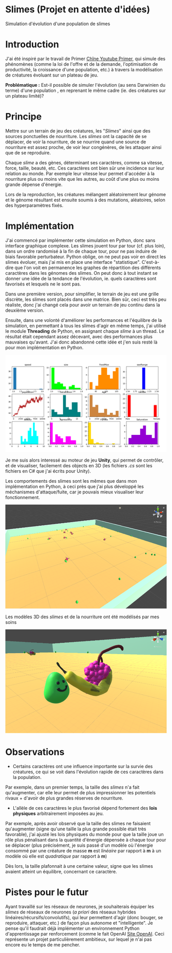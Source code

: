 # Slimes (Projet en attente d'idées)
Simulation d'évolution d'une population de slimes

# Introduction
J'ai été inspiré par le travail de Primer [Chîne Youtube Primer](https://www.youtube.com/channel/UCKzJFdi57J53Vr_BkTfN3uQ), qui simule des phénomènes (comme la loi de l'offre et de la demande, l'optimisation de productivité, la croissance d'une population, etc.) à travers la modélisation de créatures évoluant sur un plateau de jeu.

**Problématique :** Est-il possible de simuler l'évolution (au sens Darwinien du terme) d'une population , en reprenant le même cadre (ie. des créatures sur un plateau limité)?

# Principe 
Mettre sur un terrain de jeu des créatures, les "*Slimes*" ainsi que des sources ponctuelles de nourriture. Les *slimes* ont la capacité de se déplacer, de voir la nourriture, de se nourrire quand une source de nourriture est assez proche, de voir leur congénères, de les attaquer ainsi que de se reproduire.

Chaque *slime* a des gènes, déterminant ses caractères, comme sa vitesse, force, taille, beauté, etc. Ces caractères ont bien sûr une incidence sur leur relation au monde. Par exemple leur vitesse leur permet d'accéder à la nourriture plus ou moins vite que les autres, au coût d'une plus ou moins grande dépense d'énergie.

Lors de la reproduction, les créatures mélangent aléatoirement leur génome et le génome résultant est ensuite soumis à des mutations, aléatoires, selon des hyperparamètres fixés.

# Implémentation
J'ai commencé par implémenter cette simulation en Python, donc sans interface graphique complexe. Les slimes jouent tour par tour (cf. plus loin), dans un ordre randomisé à la fin de chaque tour, pour ne pas induire de biais favorable perturbateur. Python oblige, on ne peut pas voir en direct les slimes évoluer, mais j'ai mis en place une interface "statistique". C'est-à-dire que l'on voit en permanence les graphes de répartition des différents caractères dans les génomes des slimes. On peut donc à tout instant se donner une idée de la tendance de l'évolution, ie. quels caractères sont favorisés et lesquels ne le sont pas.

Dans une première version, pour simplifier, le terrain de jeu est une grille discrète, les slimes sont placés dans une matrice. Bien sûr, ceci est très peu réaliste, donc j'ai changé cela pour avoir un terrain de jeu continu dans la deuxième version.

Ensuite, dans une volonté d'améliorer les performances et l'équilibre de la simulation, en permettant à tous les slimes d'agir en même temps, j'ai utilisé le module **Threading** de Python, en assignant chaque *slime* à un thread. Le résultat était cependant assez décevant, avec des performances plus mauvaises qu'avant. J'ai donc abandonné cette idée et j'en suis resté là pour mon implémentation en Python.

![Interface statistique](stat.png)

Je me suis alors interessé au moteur de jeu **Unity**, qui permet de contrôler, et de visualiser, facilement des objects en 3D (les fichiers *.cs* sont les fichiers en C# que j'ai écrits pour Unity).

Les comportements des slimes sont les mêmes que dans mon implémentation en Python, à ceci près que j'ai plus développé les méchanismes d'attaque/fuite, car je pouvais mieux visualiser leur fonctionnement.

![interface Unity](unity1.png)

Les modèles 3D des *slimes* et de la nourriture ont été modélisés par mes soins

![Modèles 3D](unity2.png)


# Observations
- Certains caractères ont une influence importante sur la survie des créatures, ce qui se voit dans l'évolution rapide de ces  caractères dans la population.

Par exemple, dans un premier temps, la taille des *slimes* n'a fait qu'augmenter, car elle leur permet de plus impressionner les potentiels rivaux + d'avoir de plus grandes réserves de nourriture.

- L'allèle de ces caractères le plus favorisé dépend fortement des **lois physiques** arbitrairement imposées au jeu.

Par exemple, après avoir observé que la taille des slimes ne faisaient qu'augmenter (signe qu'une taille la plus grande possible était très favorable), j'ai ajusté les lois physiques du monde pour que la taille joue un rôle plus pénalisant dans la quantité d'énergie dépensée à chaque tour pour se déplacer (plus précisément, je suis passé d'un modèle où l'énergie consommé par une créature de masse **m** est *linéaire* par rapport à **m** à un modèle où elle est *quadratique* par rapport à **m**)

Dès lors, la taille plafonnait à une certaine valeur, signe que les slimes avaient atteint un équilibre, concernant ce caractère.

# Pistes pour le futur
Ayant travaillé sur les réseaux de neurones, je souhaiterais équiper les *slimes* de réseaux de neurones (*a priori* des réseaux hybrides linéaires/récursifs/convolutifs), qui leur permettent d'agir (donc bouger, se reproduire, attaquer, etc.) de façon plus autonome et "intelligente". Je pense qu'il faudrait déjà implémenter un environnement Python d'apprentissage par renforcement (comme le fait OpenAI [Site OpenAI](https://openai.com/blog/emergent-tool-use/). Ceci représente un projet particulièrement ambitieux, sur lequel je n'ai pas encore eu le temps de me pencher.

